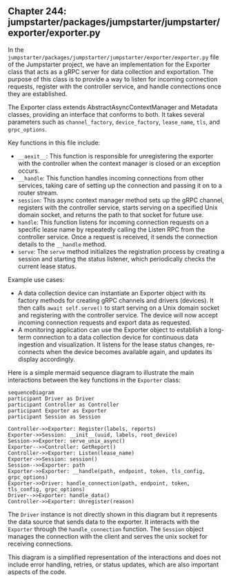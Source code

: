 ## Chapter 244: jumpstarter/packages/jumpstarter/jumpstarter/exporter/exporter.py

 In the `jumpstarter/packages/jumpstarter/jumpstarter/exporter/exporter.py` file of the Jumpstarter project, we have an implementation for the Exporter class that acts as a gRPC server for data collection and exportation. The purpose of this class is to provide a way to listen for incoming connection requests, register with the controller service, and handle connections once they are established.

   The Exporter class extends AbstractAsyncContextManager and Metadata classes, providing an interface that conforms to both. It takes several parameters such as `channel_factory`, `device_factory`, `lease_name`, `tls`, and `grpc_options`.

   Key functions in this file include:

   - `__aexit__`: This function is responsible for unregistering the exporter with the controller when the context manager is closed or an exception occurs.
   - `__handle`: This function handles incoming connections from other services, taking care of setting up the connection and passing it on to a router stream.
   - `session`: This async context manager method sets up the gRPC channel, registers with the controller service, starts serving on a specified Unix domain socket, and returns the path to that socket for future use.
   - `handle`: This function listens for incoming connection requests on a specific lease name by repeatedly calling the Listen RPC from the controller service. Once a request is received, it sends the connection details to the `__handle` method.
   - `serve`: The `serve` method initializes the registration process by creating a session and starting the status listener, which periodically checks the current lease status.

Example use cases:

- A data collection device can instantiate an Exporter object with its factory methods for creating gRPC channels and drivers (devices). It then calls `await self.serve()` to start serving on a Unix domain socket and registering with the controller service. The device will now accept incoming connection requests and export data as requested.
- A monitoring application can use the Exporter object to establish a long-term connection to a data collection device for continuous data ingestion and visualization. It listens for the lease status changes, re-connects when the device becomes available again, and updates its display accordingly.

 Here is a simple mermaid sequence diagram to illustrate the main interactions between the key functions in the `Exporter` class:

```mermaid
sequenceDiagram
participant Driver as Driver
participant Controller as Controller
participant Exporter as Exporter
participant Session as Session

Controller->>Exporter: Register(labels, reports)
Exporter->>Session: __init__(uuid, labels, root_device)
Session->>Exporter: serve_unix_async()
Exporter-->>Controller: GetReport()
Controller->>Exporter: Listen(lease_name)
Exporter->>Session: session()
Session-->>Exporter: path
Exporter->>Exporter: __handle(path, endpoint, token, tls_config, grpc_options)
Exporter->>Driver: handle_connection(path, endpoint, token, tls_config, grpc_options)
Driver-->>Exporter: handle_data()
Controller->>Exporter: Unregister(reason)
```

The `Driver` instance is not directly shown in this diagram but it represents the data source that sends data to the exporter. It interacts with the `Exporter` through the `handle_connection` function. The `Session` object manages the connection with the client and serves the unix socket for receiving connections.

This diagram is a simplified representation of the interactions and does not include error handling, retries, or status updates, which are also important aspects of the code.